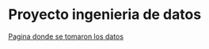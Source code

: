 # Proyecto ingenieria de datos

[Pagina donde se tomaron los datos](https://www.datos.gov.co/Ciencia-Tecnolog-a-e-Innovaci-n/INSTITUCIONES-EDUCATIVAS-OFICIALES-DE-MUNICIPIOS-D/xrdq-pb8b/about_data)
